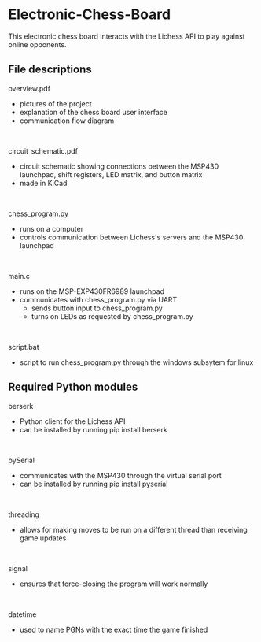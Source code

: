 # Electronic-Chess-Board

This electronic chess board interacts with the Lichess API to play against online opponents.

## File descriptions

overview.pdf
* pictures of the project
* explanation of the chess board user interface
* communication flow diagram
<br>  

circuit_schematic.pdf
* circuit schematic showing connections between the MSP430 launchpad, shift registers, LED matrix, and button matrix
* made in KiCad
<br>  

chess_program.py
* runs on a computer
* controls communication between Lichess's servers and the MSP430 launchpad
<br>

main.c
* runs on the MSP-EXP430FR6989 launchpad
* communicates with chess_program.py via UART
  * sends button input to chess_program.py
  * turns on LEDs as requested by chess_program.py
<br>  

script.bat
* script to run chess_program.py through the windows subsytem for linux

## Required Python modules
berserk
* Python client for the Lichess API
* can be installed by running pip install berserk
<br>  

pySerial
* communicates with the MSP430 through the virtual serial port
* can be installed by running pip install pyserial
<br>  

threading
* allows for making moves to be run on a different thread than receiving game updates
<br>  

signal
* ensures that force-closing the program will work normally
<br>  

datetime
* used to name PGNs with the exact time the game finished
